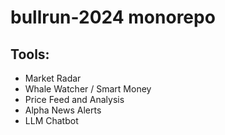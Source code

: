 # bullrun-2024 monorepo

Tools:
---
- Market Radar
- Whale Watcher / Smart Money
- Price Feed and Analysis
- Alpha News Alerts
- LLM Chatbot

